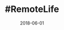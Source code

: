 ---
conference: Nebraska.Code()
location: Lincoln, Nebraska
title: "&#35;RemoteLife"
date: 2018-06-01
---